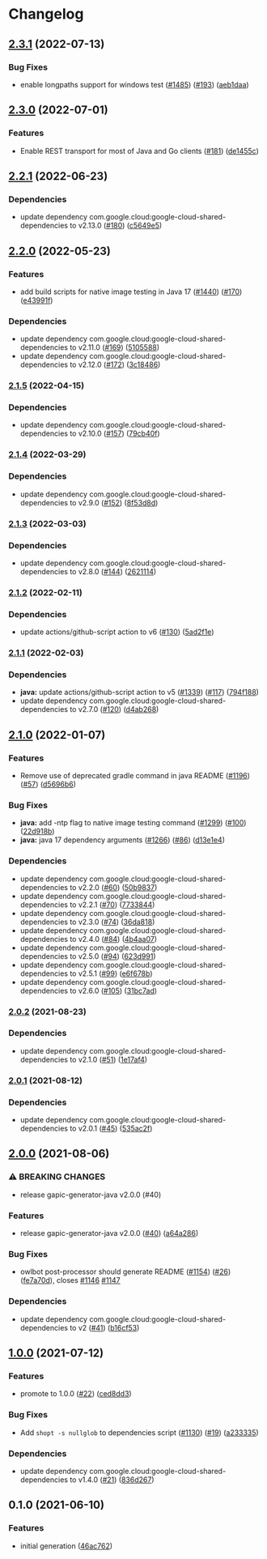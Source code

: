 # Changelog

## [2.3.1](https://github.com/googleapis/java-apigee-connect/compare/v2.3.0...v2.3.1) (2022-07-13)


### Bug Fixes

* enable longpaths support for windows test ([#1485](https://github.com/googleapis/java-apigee-connect/issues/1485)) ([#193](https://github.com/googleapis/java-apigee-connect/issues/193)) ([aeb1daa](https://github.com/googleapis/java-apigee-connect/commit/aeb1daa4c1649a5e1e161c0ee3756e88ae12df5f))

## [2.3.0](https://github.com/googleapis/java-apigee-connect/compare/v2.2.1...v2.3.0) (2022-07-01)


### Features

* Enable REST transport for most of Java and Go clients ([#181](https://github.com/googleapis/java-apigee-connect/issues/181)) ([de1455c](https://github.com/googleapis/java-apigee-connect/commit/de1455c715adf292e3cf21d2ac4d23892e430c76))

## [2.2.1](https://github.com/googleapis/java-apigee-connect/compare/v2.2.0...v2.2.1) (2022-06-23)


### Dependencies

* update dependency com.google.cloud:google-cloud-shared-dependencies to v2.13.0 ([#180](https://github.com/googleapis/java-apigee-connect/issues/180)) ([c5649e5](https://github.com/googleapis/java-apigee-connect/commit/c5649e5358d0b747e5cc08e7bc1e1d9caf7dd491))

## [2.2.0](https://github.com/googleapis/java-apigee-connect/compare/v2.1.5...v2.2.0) (2022-05-23)


### Features

* add build scripts for native image testing in Java 17 ([#1440](https://github.com/googleapis/java-apigee-connect/issues/1440)) ([#170](https://github.com/googleapis/java-apigee-connect/issues/170)) ([e43991f](https://github.com/googleapis/java-apigee-connect/commit/e43991f3012da557e052ee92505478d3dc6d4878))


### Dependencies

* update dependency com.google.cloud:google-cloud-shared-dependencies to v2.11.0 ([#169](https://github.com/googleapis/java-apigee-connect/issues/169)) ([5105588](https://github.com/googleapis/java-apigee-connect/commit/51055887e7218224475dc27ca6958ceee43138df))
* update dependency com.google.cloud:google-cloud-shared-dependencies to v2.12.0 ([#172](https://github.com/googleapis/java-apigee-connect/issues/172)) ([3c18486](https://github.com/googleapis/java-apigee-connect/commit/3c1848628c497d523bedae220bdebc72db45f47d))

### [2.1.5](https://github.com/googleapis/java-apigee-connect/compare/v2.1.4...v2.1.5) (2022-04-15)


### Dependencies

* update dependency com.google.cloud:google-cloud-shared-dependencies to v2.10.0 ([#157](https://github.com/googleapis/java-apigee-connect/issues/157)) ([79cb40f](https://github.com/googleapis/java-apigee-connect/commit/79cb40f43e12fd09e335f5a780d740c330a899a7))

### [2.1.4](https://github.com/googleapis/java-apigee-connect/compare/v2.1.3...v2.1.4) (2022-03-29)


### Dependencies

* update dependency com.google.cloud:google-cloud-shared-dependencies to v2.9.0 ([#152](https://github.com/googleapis/java-apigee-connect/issues/152)) ([8f53d8d](https://github.com/googleapis/java-apigee-connect/commit/8f53d8d5468fe912a0d27c52bba592d35037b4d6))

### [2.1.3](https://github.com/googleapis/java-apigee-connect/compare/v2.1.2...v2.1.3) (2022-03-03)


### Dependencies

* update dependency com.google.cloud:google-cloud-shared-dependencies to v2.8.0 ([#144](https://github.com/googleapis/java-apigee-connect/issues/144)) ([2621114](https://github.com/googleapis/java-apigee-connect/commit/26211140dffbd4a51e53c89ff09ea21774b2faba))

### [2.1.2](https://github.com/googleapis/java-apigee-connect/compare/v2.1.1...v2.1.2) (2022-02-11)


### Dependencies

* update actions/github-script action to v6 ([#130](https://github.com/googleapis/java-apigee-connect/issues/130)) ([5ad2f1e](https://github.com/googleapis/java-apigee-connect/commit/5ad2f1e68831bef62e132f2c79316e6b3edce0a8))

### [2.1.1](https://github.com/googleapis/java-apigee-connect/compare/v2.1.0...v2.1.1) (2022-02-03)


### Dependencies

* **java:** update actions/github-script action to v5 ([#1339](https://github.com/googleapis/java-apigee-connect/issues/1339)) ([#117](https://github.com/googleapis/java-apigee-connect/issues/117)) ([794f188](https://github.com/googleapis/java-apigee-connect/commit/794f188e7a62acb61ef2f2588c9a8addb0f7e926))
* update dependency com.google.cloud:google-cloud-shared-dependencies to v2.7.0 ([#120](https://github.com/googleapis/java-apigee-connect/issues/120)) ([d4ab268](https://github.com/googleapis/java-apigee-connect/commit/d4ab2681a047aa0f618f65c66386b16c5ba61eca))

## [2.1.0](https://www.github.com/googleapis/java-apigee-connect/compare/v2.0.2...v2.1.0) (2022-01-07)


### Features

* Remove use of deprecated gradle command in java README ([#1196](https://www.github.com/googleapis/java-apigee-connect/issues/1196)) ([#57](https://www.github.com/googleapis/java-apigee-connect/issues/57)) ([d5696b6](https://www.github.com/googleapis/java-apigee-connect/commit/d5696b60ccd29d2998a201f23bc5afd9a12d8941))


### Bug Fixes

* **java:** add -ntp flag to native image testing command ([#1299](https://www.github.com/googleapis/java-apigee-connect/issues/1299)) ([#100](https://www.github.com/googleapis/java-apigee-connect/issues/100)) ([22d918b](https://www.github.com/googleapis/java-apigee-connect/commit/22d918b3efdbc3b5e381a93737ad7c0e2a24e100))
* **java:** java 17 dependency arguments ([#1266](https://www.github.com/googleapis/java-apigee-connect/issues/1266)) ([#86](https://www.github.com/googleapis/java-apigee-connect/issues/86)) ([d13e1e4](https://www.github.com/googleapis/java-apigee-connect/commit/d13e1e4f30bf75183bd839003f250c750fade84d))


### Dependencies

* update dependency com.google.cloud:google-cloud-shared-dependencies to v2.2.0 ([#60](https://www.github.com/googleapis/java-apigee-connect/issues/60)) ([50b9837](https://www.github.com/googleapis/java-apigee-connect/commit/50b98379dad3567d2fa88e22a885a1e3dd8d565e))
* update dependency com.google.cloud:google-cloud-shared-dependencies to v2.2.1 ([#70](https://www.github.com/googleapis/java-apigee-connect/issues/70)) ([7733844](https://www.github.com/googleapis/java-apigee-connect/commit/773384494b24195b9fce1d0c9ea5247b90b59675))
* update dependency com.google.cloud:google-cloud-shared-dependencies to v2.3.0 ([#74](https://www.github.com/googleapis/java-apigee-connect/issues/74)) ([36da818](https://www.github.com/googleapis/java-apigee-connect/commit/36da81836c21551f1867bc8ac53552f7851aa5f2))
* update dependency com.google.cloud:google-cloud-shared-dependencies to v2.4.0 ([#84](https://www.github.com/googleapis/java-apigee-connect/issues/84)) ([4b4aa07](https://www.github.com/googleapis/java-apigee-connect/commit/4b4aa078e1e924016fcec0e5e8591bef5e2bae96))
* update dependency com.google.cloud:google-cloud-shared-dependencies to v2.5.0 ([#94](https://www.github.com/googleapis/java-apigee-connect/issues/94)) ([623d991](https://www.github.com/googleapis/java-apigee-connect/commit/623d99140da5bb475cb243720b2b84a29e15d619))
* update dependency com.google.cloud:google-cloud-shared-dependencies to v2.5.1 ([#99](https://www.github.com/googleapis/java-apigee-connect/issues/99)) ([e6f678b](https://www.github.com/googleapis/java-apigee-connect/commit/e6f678b6d7a0799be37b30dfb909973c2e2cff5f))
* update dependency com.google.cloud:google-cloud-shared-dependencies to v2.6.0 ([#105](https://www.github.com/googleapis/java-apigee-connect/issues/105)) ([31bc7ad](https://www.github.com/googleapis/java-apigee-connect/commit/31bc7ada83a61908ab8a90adcaba030c3ee73347))

### [2.0.2](https://www.github.com/googleapis/java-apigee-connect/compare/v2.0.1...v2.0.2) (2021-08-23)


### Dependencies

* update dependency com.google.cloud:google-cloud-shared-dependencies to v2.1.0 ([#51](https://www.github.com/googleapis/java-apigee-connect/issues/51)) ([1e17af4](https://www.github.com/googleapis/java-apigee-connect/commit/1e17af49a8a05f038e06fa6c3f93f0507affb488))

### [2.0.1](https://www.github.com/googleapis/java-apigee-connect/compare/v2.0.0...v2.0.1) (2021-08-12)


### Dependencies

* update dependency com.google.cloud:google-cloud-shared-dependencies to v2.0.1 ([#45](https://www.github.com/googleapis/java-apigee-connect/issues/45)) ([535ac2f](https://www.github.com/googleapis/java-apigee-connect/commit/535ac2f6fb1457526d5e0a633d236327e32309b7))

## [2.0.0](https://www.github.com/googleapis/java-apigee-connect/compare/v1.0.0...v2.0.0) (2021-08-06)


### ⚠ BREAKING CHANGES

* release gapic-generator-java v2.0.0 (#40)

### Features

* release gapic-generator-java v2.0.0 ([#40](https://www.github.com/googleapis/java-apigee-connect/issues/40)) ([a64a286](https://www.github.com/googleapis/java-apigee-connect/commit/a64a286b47ef46d3c1d9fd8c544dbb546259d95f))


### Bug Fixes

* owlbot post-processor should generate README ([#1154](https://www.github.com/googleapis/java-apigee-connect/issues/1154)) ([#26](https://www.github.com/googleapis/java-apigee-connect/issues/26)) ([fe7a70d](https://www.github.com/googleapis/java-apigee-connect/commit/fe7a70dc80d90f4b6d9222a2ab42b3b202600ec7)), closes [#1146](https://www.github.com/googleapis/java-apigee-connect/issues/1146) [#1147](https://www.github.com/googleapis/java-apigee-connect/issues/1147)


### Dependencies

* update dependency com.google.cloud:google-cloud-shared-dependencies to v2 ([#41](https://www.github.com/googleapis/java-apigee-connect/issues/41)) ([b16cf53](https://www.github.com/googleapis/java-apigee-connect/commit/b16cf539755114b0217fa77a3fc1bbf1e2262856))

## [1.0.0](https://www.github.com/googleapis/java-apigee-connect/compare/v0.1.0...v1.0.0) (2021-07-12)


### Features

* promote to 1.0.0 ([#22](https://www.github.com/googleapis/java-apigee-connect/issues/22)) ([ced8dd3](https://www.github.com/googleapis/java-apigee-connect/commit/ced8dd3ac5b560bcdab9ed3e7a3e75788ec236fb))


### Bug Fixes

* Add `shopt -s nullglob` to dependencies script ([#1130](https://www.github.com/googleapis/java-apigee-connect/issues/1130)) ([#19](https://www.github.com/googleapis/java-apigee-connect/issues/19)) ([a233335](https://www.github.com/googleapis/java-apigee-connect/commit/a23333539ea9395a71b1d7d473713fd8f5cffe3f))


### Dependencies

* update dependency com.google.cloud:google-cloud-shared-dependencies to v1.4.0 ([#21](https://www.github.com/googleapis/java-apigee-connect/issues/21)) ([836d267](https://www.github.com/googleapis/java-apigee-connect/commit/836d267b82c91b16f50ff146d1df16a312ee8b8e))

## 0.1.0 (2021-06-10)


### Features

* initial generation ([46ac762](https://www.github.com/googleapis/java-apigee-connect/commit/46ac7624d57a52368620b0fa65f4556ad1d4ce5d))
